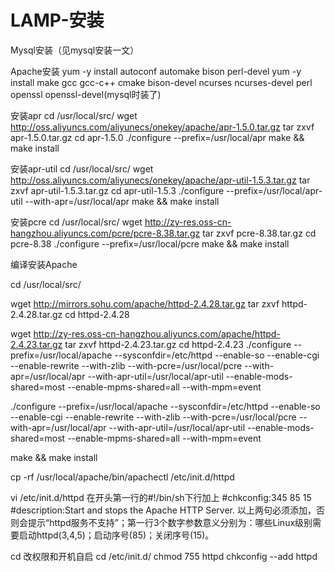 # LAMP-安装

Mysql安装（见mysql安装一文）

Apache安装
yum -y install autoconf automake bison perl-devel 
yum -y install make gcc gcc-c++ cmake bison-devel ncurses ncurses-devel perl openssl openssl-devel(mysql时装了)

安装apr
cd /usr/local/src/
wget http://oss.aliyuncs.com/aliyunecs/onekey/apache/apr-1.5.0.tar.gz
tar zxvf apr-1.5.0.tar.gz
cd apr-1.5.0
./configure --prefix=/usr/local/apr
make && make install

安装apr-util
cd /usr/local/src/
wget http://oss.aliyuncs.com/aliyunecs/onekey/apache/apr-util-1.5.3.tar.gz
tar zxvf apr-util-1.5.3.tar.gz 
cd apr-util-1.5.3
./configure --prefix=/usr/local/apr-util --with-apr=/usr/local/apr
make && make install

安装pcre
cd /usr/local/src/
wget http://zy-res.oss-cn-hangzhou.aliyuncs.com/pcre/pcre-8.38.tar.gz 
tar zxvf pcre-8.38.tar.gz
cd pcre-8.38
./configure --prefix=/usr/local/pcre
make && make install


编译安装Apache

cd /usr/local/src/

wget http://mirrors.sohu.com/apache/httpd-2.4.28.tar.gz
tar zxvf httpd-2.4.28.tar.gz
cd httpd-2.4.28

wget http://zy-res.oss-cn-hangzhou.aliyuncs.com/apache/httpd-2.4.23.tar.gz 
tar zxvf httpd-2.4.23.tar.gz
cd httpd-2.4.23
./configure 
--prefix=/usr/local/apache 
--sysconfdir=/etc/httpd 
--enable-so 
--enable-cgi 
--enable-rewrite 
--with-zlib 
--with-pcre=/usr/local/pcre 
--with-apr=/usr/local/apr 
--with-apr-util=/usr/local/apr-util 
--enable-mods-shared=most 
--enable-mpms-shared=all 
--with-mpm=event

./configure --prefix=/usr/local/apache --sysconfdir=/etc/httpd --enable-so --enable-cgi --enable-rewrite --with-zlib --with-pcre=/usr/local/pcre --with-apr=/usr/local/apr --with-apr-util=/usr/local/apr-util --enable-mods-shared=most --enable-mpms-shared=all --with-mpm=event


make && make install

cp -rf /usr/local/apache/bin/apachectl /etc/init.d/httpd

vi /etc/init.d/httpd
在开头第一行的#!/bin/sh下行加上
#chkconfig:345 85 15
#description:Start and stops the Apache HTTP Server.
以上两句必须添加，否则会提示“httpd服务不支持”；第一行3个数字参数意义分别为：哪些Linux级别需要启动httpd(3,4,5)；启动序号(85)；关闭序号(15)。

cd 改权限和开机自启
cd /etc/init.d/
chmod 755 httpd
chkconfig --add httpd











